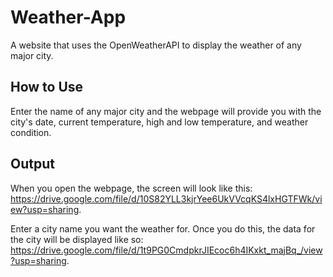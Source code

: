 # Weather-App
A website that uses the OpenWeatherAPI to display the weather of any major city.


## How to Use

Enter the name of any major city and the webpage will provide you with the city's date, current temperature, high and low temperature, and weather condition.

## Output
When you open the webpage, the screen will look like this: https://drive.google.com/file/d/10S82YLL3kjrYee6UkVVcqKS4lxHGTFWk/view?usp=sharing.

Enter a city name you want the weather for. Once you do this, the data for the city will be displayed like so: https://drive.google.com/file/d/1t9PG0CmdpkrJIEcoc6h4IKxkt_majBq_/view?usp=sharing.

